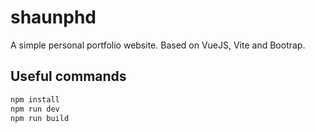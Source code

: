 # shaunphd

A simple personal portfolio website. Based on VueJS, Vite and Bootrap. 

## Useful commands

```sh
npm install
npm run dev
npm run build
```
